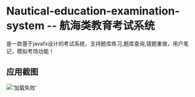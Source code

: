 # Nautical-education-examination-system -- 航海类教育考试系统
是一款基于javafx设计的考试系统，支持题库练习,题库查询,错题重做，用户笔记，模拟考场功能！
## 应用截图
!['加载失败'](https://github.com/GZYangKui/Nautical-education-examination-system/blob/GZYangKui/src/main/resources/images/screenshoot.png)
